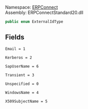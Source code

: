 Namespace: [ERPConnect](../)\
Assembly: ERPConnectStandard20.dll

```csharp
public enum ExternalIdType

```

## Fields

`Email = 1`

`Kerberos = 2`

`SapUserName = 6`

`Transient = 3`

`Unspecified = 0`

`WindowsName = 4`

`X509SubjectName = 5`
